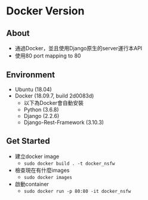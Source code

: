 # Docker Version
## About
- 通過Docker，並且使用Django原生的server運行本API
- 使用80 port mapping to 80

## Environment
- Ubuntu (18.04)
- Docker (18.09.7, build 2d0083d)
  - 以下為Docker會自動安裝
  - Python (3.6.8)
  - Django (2.2.6)
  - Django-Rest-Framework (3.10.3)

## Get Started
- 建立docker image
  - `sudo docker build . -t docker_nsfw`
- 檢查現在有什麼images
  - `sudo docker images`
- 啟動container
  - `sudo docker run -p 80:80 -it docker_nsfw`